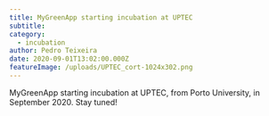 ```yaml
---
title: MyGreenApp starting incubation at UPTEC
subtitle: 
category:
  - incubation
author: Pedro Teixeira
date: 2020-09-01T13:02:00.000Z
featureImage: /uploads/UPTEC_cort-1024x302.png
---
```

MyGreenApp starting incubation at UPTEC, from Porto University, in September 2020. Stay tuned!